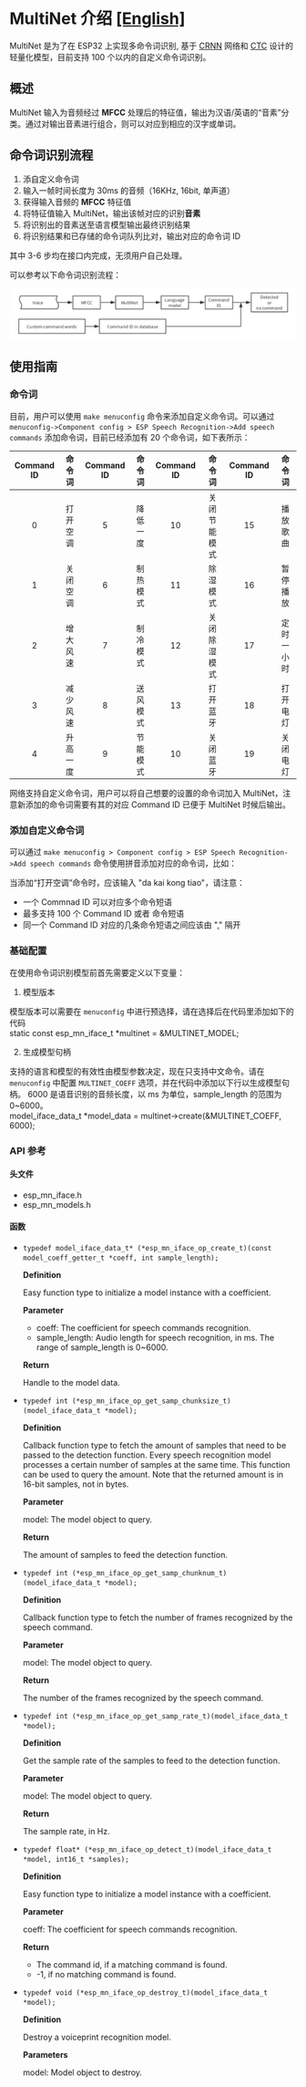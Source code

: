 # MultiNet 介绍 [[English]](./README.md)

MultiNet 是为了在 ESP32 上实现多命令词识别, 基于 [CRNN](https://arxiv.org/pdf/1703.05390.pdf) 网络和 [CTC](http://citeseerx.ist.psu.edu/viewdoc/download?doi=10.1.1.75.6306&rep=rep1&type=pdf) 设计的轻量化模型，目前支持 100 个以内的自定义命令词识别。

## 概述

MultiNet 输入为音频经过 **MFCC** 处理后的特征值，输出为汉语/英语的“音素”分类。通过对输出音素进行组合，则可以对应到相应的汉字或单词。  

## 命令词识别流程

1. 添自定义命令词
2. 输入一帧时间长度为 30ms 的音频（16KHz, 16bit, 单声道）
3. 获得输入音频的 **MFCC** 特征值
4. 将特征值输入 MultiNet，输出该帧对应的识别**音素**
5. 将识别出的音素送至语言模型输出最终识别结果
6. 将识别结果和已存储的命令词队列比对，输出对应的命令词 ID

其中 3-6 步均在接口内完成，无须用户自己处理。

可以参考以下命令词识别流程：

![speech_command-recognition-system](../img/multinet_workflow.png)


## 使用指南

### 命令词

目前，用户可以使用 `make menuconfig` 命令来添加自定义命令词。可以通过 `menuconfig->Component config > ESP Speech Recognition->Add speech commands` 添加命令词，目前已经添加有 20 个命令词，如下表所示：

|Command ID|命令词|Command ID|命令词|Command ID|命令词|Command ID|命令词|
|:---:|:---:|:---:|:---:|:---:|:---:|:---:|:---:|
|0|打开空调|5|降低一度|10| 关闭节能模式|15| 播放歌曲
|1|关闭空调|6|制热模式|11| 除湿模式|16| 暂停播放
|2|增大风速|7|制冷模式|12| 关闭除湿模式|17| 定时一小时
|3|减少风速|8|送风模式|13| 打开蓝牙|18| 打开电灯
|4| 升高一度|9|节能模式|10| 关闭蓝牙|19| 关闭电灯

网络支持自定义命令词，用户可以将自己想要的设置的命令词加入 MultiNet，注意新添加的命令词需要有其的对应 Command ID 已便于 MultiNet 时候后输出。

### 添加自定义命令词

可以通过 `make menuconfig > Component config > ESP Speech Recognition->Add speech commands` 命令使用拼音添加对应的命令词，比如：

当添加“打开空调”命令时，应该输入 "da kai kong tiao"，请注意：

- 一个 Commnad ID 可以对应多个命令短语
- 最多支持 100 个 Command ID 或者 命令短语
- 同一个 Command ID 对应的几条命令短语之间应该由 "," 隔开

### 基础配置
在使用命令词识别模型前首先需要定义以下变量：  

1. 模型版本

 模型版本可以需要在 `menuconfig` 中进行预选择，请在选择后在代码里添加如下的代码  
		static const esp_mn_iface_t *multinet = &MULTINET_MODEL;  
        
2. 生成模型句柄  

 支持的语言和模型的有效性由模型参数决定，现在只支持中文命令。请在 `menuconfig` 中配置 `MULTINET_COEFF` 选项，并在代码中添加以下行以生成模型句柄。 6000 是语音识别的音频长度，以 ms 为单位，sample_length 的范围为 0~6000。  
		model_iface_data_t *model_data = multinet->create(&MULTINET_COEFF, 6000);

### API 参考

#### 头文件
- esp_mn_iface.h
- esp_mn_models.h

#### 函数

- `typedef model_iface_data_t* (*esp_mn_iface_op_create_t)(const model_coeff_getter_t *coeff, int sample_length);`  

  **Definition**  
   
 	Easy function type to initialize a model instance with a coefficient.
    
  **Parameter**  
   
 	* coeff: The coefficient for speech commands recognition.  
 	* sample_length: Audio length for speech recognition, in ms. The range of sample_length is 0~6000.
    
  **Return**  
 	  
 	Handle to the model data.

- `typedef int (*esp_mn_iface_op_get_samp_chunksize_t)(model_iface_data_t *model);`

   **Definition**  
   
	 Callback function type to fetch the amount of samples that need to be passed to the detection function. Every speech recognition model processes a certain number of samples at the same time. This function can be used to query the amount. Note that the returned amount is in 16-bit samples, not in bytes.
       
  **Parameter**  
   
 	model: The model object to query.
  
  **Return**
  
    The amount of samples to feed the detection function.


- `typedef int (*esp_mn_iface_op_get_samp_chunknum_t)(model_iface_data_t *model);`

   **Definition**  
   
	 Callback function type to fetch the number of frames recognized by the speech command.
       
  **Parameter**  
   
 	model: The model object to query.
  
  **Return**
  
    The number of the frames recognized by the speech command.
    
- `typedef int (*esp_mn_iface_op_get_samp_rate_t)(model_iface_data_t *model);`

   **Definition**  
   
 	Get the sample rate of the samples to feed to the detection function.

  **Parameter**  
  
 	model: The model object to query.
 
  **Return**  
  
 	The sample rate, in Hz.

- `typedef float* (*esp_mn_iface_op_detect_t)(model_iface_data_t *model, int16_t *samples);`  

   **Definition**
 
    Easy function type to initialize a model instance with a coefficient.
    
  **Parameter**  

    coeff: The coefficient for speech commands recognition.  
    
  **Return**  
   
 	* The command id, if a matching command is found.
 	* -1, if no matching command is found.
 
- `typedef void (*esp_mn_iface_op_destroy_t)(model_iface_data_t *model);`  

   **Definition**  
  
   Destroy a voiceprint recognition model.
 
  **Parameters**  
  
  model: Model object to destroy.

